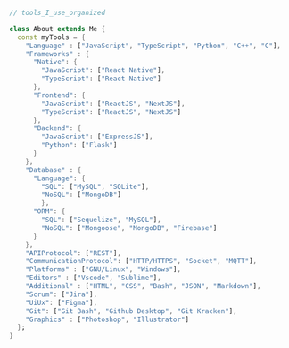 <!-- <div align="center" width="50"> -->
<!-- 
<img src="./public/contributions.svg" href="https://github.com/sp-xd" alt="CoDiNg RocKs"  width="60%"/><br>
-->
<!-- <img src="./public/dev-working_rounded.gif" href="https://github.com/sp-xd" alt="CoDiNg RocKs"  width="60%"/><br>  -->

<!-- <p><strong>MERN Stack Developer -->
<!-- <br> Vibing to : 🎧  </strong></p> -->

<!-- ![GitHub followers](https://img.shields.io/github/followers/tam11a?style=social) -->
<!-- <br> -->

<!--   <img src="https://komarev.com/ghpvc/?username=tam11a&label=Profile%20views&color=0e75b6&style=for-the-badge&label=Views" alt="totalViews" /> -->

<!-- </div> -->

<!-- <div align="center" style="margin-top: 10px"> -->
  <!-- <p><img align="center" src="https://github-readme-stats.vercel.app/api/top-langs?username=tam11a&show_icons=true&locale=en&layout=compact&theme=transparent" alt="tam11a" /></p>
   -->
<!--   <p><img align="center" src="https://github-readme-stats.vercel.app/api?username=tam11a&show_icons=true&locale=en&layout=compact&theme=transparent" alt="tam11a" /></p> -->
<!--  </div> -->

<!-- <hr></hr> -->
<!-- <div align="center">

![C](https://img.shields.io/badge/C-00599C?style=flat&logo=c&logoColor=white)
![C++](https://img.shields.io/badge/C%2B%2B-00599C?style=flat&logo=c%2B%2B&logoColor=white)
![Javascript](https://img.shields.io/badge/JavaScript-323330?style=flat&logo=javascript&logoColor=F7DF1E)
![Python](https://img.shields.io/badge/Python-FFD43B?style=flat&logo=python&logoColor=darkgreen)
![Json](https://img.shields.io/badge/json-5E5C5C?style=flat&logo=json&logoColor=white)
![Html](https://img.shields.io/badge/HTML5-E34F26?style=flat&logo=html5&logoColor=white)
![Css](https://img.shields.io/badge/CSS3-1572B6?style=flat&logo=css3&logoColor=white)
![Bash](https://img.shields.io/badge/GNU%20Bash-4EAA25?style=flat&logo=GNU%20Bash&logoColor=white)
![Markdown](https://img.shields.io/badge/Markdown-000000?style=flat&logo=markdown&logoColor=white)
![GNU/Linux](https://img.shields.io/badge/Linux-FCC624?style=flat&logo=linux&logoColor=black)
![Vscode](https://img.shields.io/badge/Visual_Studio_Code-0078D4?style=flat&logo=visual%20studio%20code&logoColor=white)
![Firebase](https://img.shields.io/badge/firebase-ffca28?style=flat&logo=firebase&logoColor=black)
![Sqlite](https://img.shields.io/badge/SQLite-07405E?style=flat&logo=sqlite&logoColor=white)
![Git](https://img.shields.io/badge/GIT-E44C30?style=flat&logo=git&logoColor=white)
![Figma](https://img.shields.io/badge/Figma-F24E1E?style=flat&logo=figma&logoColor=white)
![Heroku](https://img.shields.io/badge/Heroku-430098?style=flat&logo=heroku&logoColor=white)

</div> -->

```dart
// tools_I_use_organized

class About extends Me {
  const myTools = {
    "Language" : ["JavaScript", "TypeScript", "Python", "C++", "C"],
    "Frameworks" : {
      "Native": {
        "JavaScript": ["React Native"],
        "TypeScript": ["React Native"]
      },
      "Frontend": {
        "JavaScript": ["ReactJS", "NextJS"],
        "TypeScript": ["ReactJS", "NextJS"]
      },
      "Backend": {
        "JavaScript": ["ExpressJS"],
        "Python": ["Flask"]
      }
    },
    "Database" : {
      "Language": {
        "SQL": ["MySQL", "SQLite"],
        "NoSQL": ["MongoDB"]
        },
      "ORM": {
        "SQL": ["Sequelize", "MySQL"],
        "NoSQL": ["Mongoose", "MongoDB", "Firebase"]
      }
    },
    "APIProtocol": ["REST"],
    "CommunicationProtocol": ["HTTP/HTTPS", "Socket", "MQTT"],
    "Platforms" : ["GNU/Linux", "Windows"],
    "Editors" : ["Vscode", "Sublime"],
    "Additional" : ["HTML", "CSS", "Bash", "JSON", "Markdown"],
    "Scrum": ["Jira"],
    "UiUx": ["Figma"],
    "Git": ["Git Bash", "Github Desktop", "Git Kracken"],
    "Graphics" : ["Photoshop", "Illustrator"]
  };
}
```
